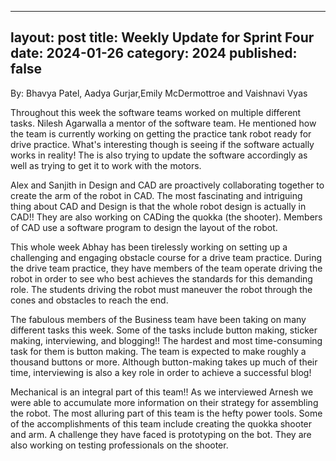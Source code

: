  ---
layout: post
title: Weekly Update for Sprint Four
date: 2024-01-26
category: 2024
published: false
---
By: Bhavya Patel, Aadya Gurjar,Emily McDermottroe and Vaishnavi Vyas

Throughout this week the software teams worked on multiple different tasks. Nilesh Agarwalla a mentor of the software team. He mentioned how the team is currently working on getting the practice tank robot ready for drive practice. What's interesting though is seeing if the software actually works in reality! The is also trying to update the software accordingly as well as trying to get it to work with the motors.

Alex and Sanjith in Design and CAD are proactively collaborating together to create the arm of the robot in CAD. The most fascinating and intriguing thing about CAD and Design is that the whole robot design is actually in CAD!! They are also working on CADing the quokka (the shooter). Members of CAD use a software program to design the layout of the robot.

 This whole week Abhay has been tirelessly working on setting up a challenging and engaging obstacle course for a drive team practice. During the drive team practice, they have members of the team operate driving the robot in order to see who best achieves the standards for this demanding role. The students driving the robot must maneuver the robot through the cones and obstacles to reach the end.

The fabulous members of the Business team have been taking on many different tasks this week. Some of the tasks include button making, sticker making, interviewing, and blogging!! The hardest and most time-consuming task for them is button making. The team is expected to make roughly a thousand buttons or more. Although button-making takes up much of their time, interviewing is also a key role in order to achieve a successful blog!

Mechanical is an integral part of this team!! As we interviewed Arnesh we were able to accumulate more information on their strategy for assembling the robot. The most alluring part of this team is the hefty power tools. Some of the accomplishments of this team include creating the quokka shooter and arm. A challenge they have faced is prototyping on the bot. They are also working on testing professionals on the shooter.
